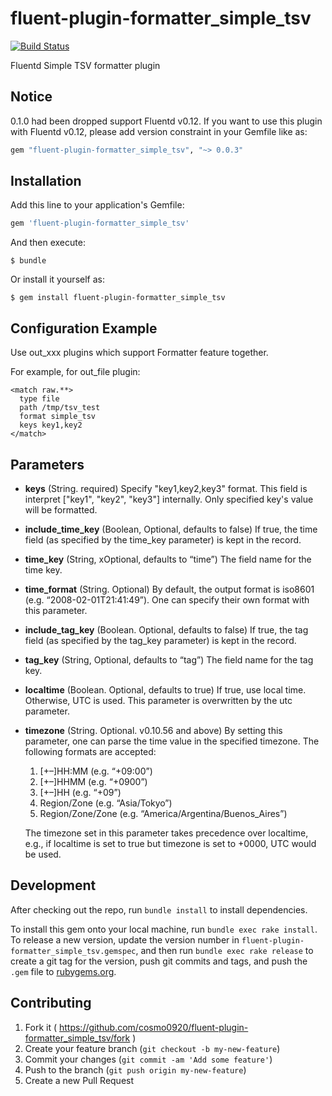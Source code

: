# fluent-plugin-formatter_simple_tsv

[![Build Status](https://travis-ci.org/cosmo0920/fluent-plugin-formatter_simple_tsv.svg?branch=master)](https://travis-ci.org/cosmo0920/fluent-plugin-formatter_simple_tsv)

Fluentd Simple TSV formatter plugin

## Notice

0.1.0 had been dropped support Fluentd v0.12.
If you want to use this plugin with Fluentd v0.12, please add version constraint in your Gemfile like as:

```ruby
gem "fluent-plugin-formatter_simple_tsv", "~> 0.0.3"
```

## Installation

Add this line to your application's Gemfile:

```ruby
gem 'fluent-plugin-formatter_simple_tsv'
```

And then execute:

    $ bundle

Or install it yourself as:

    $ gem install fluent-plugin-formatter_simple_tsv

## Configuration Example

Use out_xxx plugins which support Formatter feature together.

For example, for out_file plugin:

```
<match raw.**>
  type file
  path /tmp/tsv_test
  format simple_tsv
  keys key1,key2
</match>
```
## Parameters

- **keys** (String. required) Specify "key1,key2,key3" format. This field is interpret ["key1", "key2", "key3"] internally. Only specified key's value will be formatted.
- **include_time_key** (Boolean, Optional, defaults to false) If true, the time field (as specified by the time_key parameter) is kept in the record.
- **time_key** (String, xOptional, defaults to “time”) The field name for the time key.
- **time_format** (String. Optional) By default, the output format is iso8601 (e.g. “2008-02-01T21:41:49”). One can specify their own format with this parameter.
- **include_tag_key** (Boolean. Optional, defaults to false) If true, the tag field (as specified by the tag_key parameter) is kept in the record.
- **tag_key** (String, Optional, defaults to “tag”) The field name for the tag key.
- **localtime** (Boolean. Optional, defaults to true) If true, use local time. Otherwise, UTC is used. This parameter is overwritten by the utc parameter.
- **timezone** (String. Optional. v0.10.56 and above) By setting this parameter, one can parse the time value in the specified timezone. The following formats are accepted:

    1. [+–]HH:MM (e.g. “+09:00”)
    1. [+–]HHMM (e.g. “+0900”)
    1. [+–]HH (e.g. “+09”)
    1. Region/Zone (e.g. “Asia/Tokyo”)
    1. Region/Zone/Zone (e.g. “America/Argentina/Buenos_Aires”)

  The timezone set in this parameter takes precedence over localtime, e.g., if localtime is set to true but timezone is set to +0000, UTC would be used.

## Development

After checking out the repo, run `bundle install` to install dependencies.

To install this gem onto your local machine, run `bundle exec rake install`. To release a new version, update the version number in `fluent-plugin-formatter_simple_tsv.gemspec`, and then run `bundle exec rake release` to create a git tag for the version, push git commits and tags, and push the `.gem` file to [rubygems.org](https://rubygems.org).

## Contributing

1. Fork it ( https://github.com/cosmo0920/fluent-plugin-formatter_simple_tsv/fork )
2. Create your feature branch (`git checkout -b my-new-feature`)
3. Commit your changes (`git commit -am 'Add some feature'`)
4. Push to the branch (`git push origin my-new-feature`)
5. Create a new Pull Request
